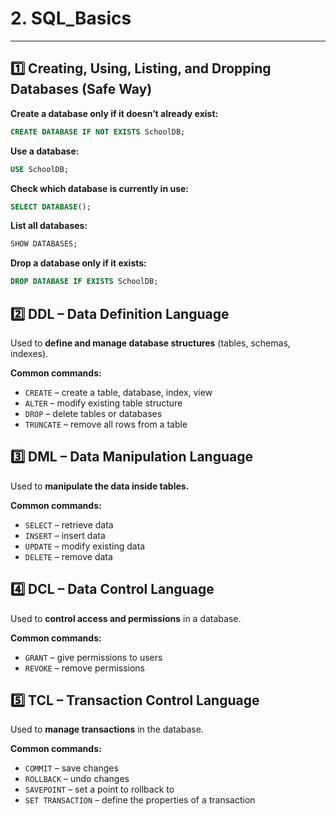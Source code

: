 # 2. SQL_Basics

---

## 1️⃣ Creating, Using, Listing, and Dropping Databases (Safe Way)

**Create a database only if it doesn’t already exist:**
```sql
CREATE DATABASE IF NOT EXISTS SchoolDB;
```
**Use a database:**
```sql
USE SchoolDB;
```

**Check which database is currently in use:**
```sql
SELECT DATABASE();
```

**List all databases:**
```sql
SHOW DATABASES;
```

**Drop a database only if it exists:**
```sql
DROP DATABASE IF EXISTS SchoolDB;
```

## 2️⃣ DDL – Data Definition Language
Used to **define and manage database structures** (tables, schemas, indexes).  

**Common commands:**  
- `CREATE` – create a table, database, index, view  
- `ALTER` – modify existing table structure  
- `DROP` – delete tables or databases  
- `TRUNCATE` – remove all rows from a table  

## 3️⃣ DML – Data Manipulation Language

Used to **manipulate the data inside tables.**

**Common commands:**

- `SELECT` – retrieve data
- `INSERT` – insert data
- `UPDATE` – modify existing data
- `DELETE` – remove data

## 4️⃣ DCL – Data Control Language

Used to **control access and permissions** in a database.

**Common commands:**

- `GRANT` – give permissions to users
- `REVOKE` – remove permissions

## 5️⃣ TCL – Transaction Control Language

Used to **manage transactions** in the database.

**Common commands:**

- `COMMIT` – save changes
- `ROLLBACK` – undo changes
- `SAVEPOINT` – set a point to rollback to
- `SET TRANSACTION` – define the properties of a transaction